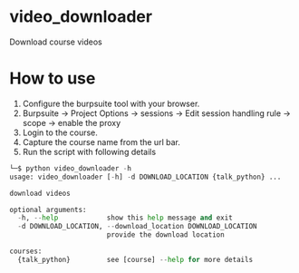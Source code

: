 # video_downloader
Download course videos

# How to use
1. Configure the burpsuite tool with your browser.
2. Burpsuite -> Project Options -> sessions -> Edit session handling rule -> scope -> enable the proxy
3. Login to the course.
4. Capture the course name from the url bar.
5. Run the script with following details

```python
└─$ python video_downloader -h                                                                                                                                                                                                                      2 ⨯
usage: video_downloader [-h] -d DOWNLOAD_LOCATION {talk_python} ...

download videos

optional arguments:
  -h, --help            show this help message and exit
  -d DOWNLOAD_LOCATION, --download_location DOWNLOAD_LOCATION
                        provide the download location

courses:
  {talk_python}         see [course] --help for more details

```

